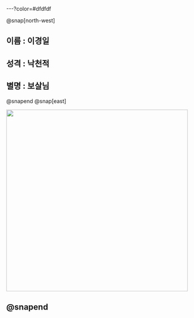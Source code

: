 ---?color=#dfdfdf

@snap[north-west]

## 이름 : 이경일
## 성격 : 낙천적
## 별명 : 보살님

@snapend
@snap[east]

<img src="https://user-images.githubusercontent.com/29008224/50469127-79181a80-09ee-11e9-8769-55dd76803bf2.JPG" width="480">

@snapend
---
